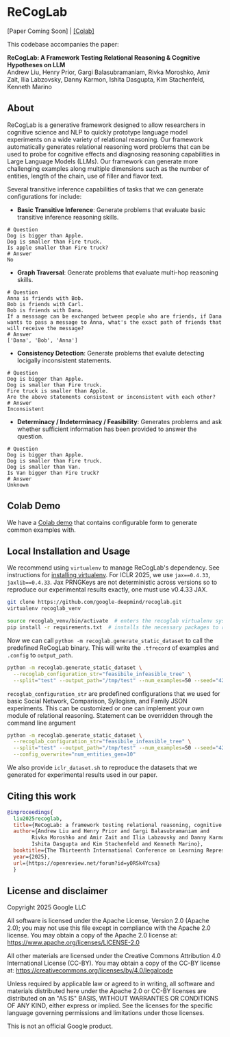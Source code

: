 <!-- mdlint off(LINE_OVER_80) -->
<!-- mdlint off(SNIPPET_INVALID_LANGUAGE) -->
# ReCogLab
[Paper Coming Soon] | [[Colab]](https://colab.sandbox.google.com/github/google-deepmind/recoglab/blob/main/colab/generate_dataset_v1.ipynb)

This codebase accompanies the paper:

**ReCogLab: A Framework
Testing Relational Reasoning & Cognitive Hypotheses on LLM** \
Andrew Liu, Henry Prior, Gargi Balasubramaniam, Rivka Moroshko, Amir Zait, Ilia Labzovsky, Danny Karmon, Ishita Dasgupta, Kim Stachenfeld, Kenneth Marino

## About
ReCogLab is a generative framework designed to allow researchers in cognitive science and NLP to
quickly prototype language model experiments on a wide variety of relational
reasoning. Our framework automatically generates relational reasoning word
problems that can be used to probe for cognitive effects and diagnosing reasoning capabilities in Large Language
Models (LLMs). Our framework can generate more challenging examples along multiple
dimensions such as the number of entities, length of the chain, use of filler
and flavor text.

Several transitive inference capabilities of tasks that we can generate configurations for include:

* **Basic Transitive Inference**: Generate problems that evaluate basic transitive inference reasoning skills.
```
# Question
Dog is bigger than Apple.
Dog is smaller than Fire truck.
Is apple smaller than Fire truck?
# Answer
No
```
* **Graph Traversal**: Generate problems that evaluate multi-hop reasoning skills.
```
# Question
Anna is friends with Bob.
Bob is friends with Carl.
Bob is friends with Dana.
If a messsage can be exchanged between people who are friends, if Dana wants to pass a message to Anna, what's the exact path of friends that will receive the message?
# Answer
['Dana', 'Bob', 'Anna']
```
* **Consistency Detection**: Generate problems that evalute detecting locigally inconsistent statements.
```
# Question
Dog is bigger than Apple.
Dog is smaller than Fire truck.
Fire truck is smaller than Apple.
Are the above statements consistent or inconsistent with each other?
# Answer
Inconsistent
```
* **Determinacy / Indeterminacy / Feasibility**: Generates problems and ask whether sufficient information has been provided to answer the question.
```
# Question
Dog is bigger than Apple.
Dog is smaller than Fire truck.
Dog is smaller than Van.
Is Van bigger than Fire truck?
# Answer
Unknown
```
## Colab Demo
We have a [Colab demo](https://colab.sandbox.google.com/github/google-deepmind/recoglab/blob/main/colab/generate_dataset_v1.ipynb) that contains configurable form to
generate common examples with.

## Local Installation and Usage

We recommend using `virtualenv` to manage ReCogLab's dependency. See instructions for [installing virtualenv](https://virtualenv.pypa.io/en/latest/installation.html). For ICLR 2025, we use `jax==0.4.33`, `jaxlib==0.4.33`. Jax PRNGKeys are not deterministic across versions so to reproduce our experimental results exactly, one must use v0.4.33 JAX.

```bash
git clone https://github.com/google-deepmind/recoglab.git
virtualenv recoglab_venv

source recoglab_venv/bin/activate  # enters the recoglab virtualenv system
pip install -r requirements.txt  # installs the necessary packages to recoglab_venv
```

Now we can call `python -m recoglab.generate_static_dataset` to call the predefined
ReCogLab binary. This will write the `.tfrecord` of examples and `.config` to `output_path`.

```bash
python -m recoglab.generate_static_dataset \
  --recoglab_configuration_str="feasibile_infeasible_tree" \
  --split="test" --output_path="/tmp/test" --num_examples=50 --seed="42"
```

`recoglab_configuration_str` are predefined configurations that we used for basic Social Network, Comparison, Syllogism, and Family JSON experiments.
This can be customized or one can implement your own module of relational reasoning. Statement can be overridden through the command line argument

```bash
python -m recoglab.generate_static_dataset \
  --recoglab_configuration_str="feasibile_infeasible_tree" \
  --split="test" --output_path="/tmp/test" --num_examples=50 --seed="42" \
  --config_overwrite="num_entities_gen=10"
```

We also provide `iclr_dataset.sh` to reproduce the datasets that we generated for experimental results used in our paper.

## Citing this work

```bibtex
@inproceedings{
  liu2025recoglab,
  title={ReCogLab: a framework testing relational reasoning, cognitive hypotheses on {LLM}s},
  author={Andrew Liu and Henry Prior and Gargi Balasubramaniam and
        Rivka Moroshko and Amir Zait and Ilia Labzovsky and Danny Karmon and
        Ishita Dasgupta and Kim Stachenfeld and Kenneth Marino},
  booktitle={The Thirteenth International Conference on Learning Representations},
  year={2025},
  url={https://openreview.net/forum?id=yORSk4Ycsa}
  }
```

## License and disclaimer

Copyright 2025 Google LLC

All software is licensed under the Apache License, Version 2.0 (Apache 2.0);
you may not use this file except in compliance with the Apache 2.0 license.
You may obtain a copy of the Apache 2.0 license at:
https://www.apache.org/licenses/LICENSE-2.0

All other materials are licensed under the Creative Commons Attribution 4.0
International License (CC-BY). You may obtain a copy of the CC-BY license at:
https://creativecommons.org/licenses/by/4.0/legalcode

Unless required by applicable law or agreed to in writing, all software and
materials distributed here under the Apache 2.0 or CC-BY licenses are
distributed on an "AS IS" BASIS, WITHOUT WARRANTIES OR CONDITIONS OF ANY KIND,
either express or implied. See the licenses for the specific language governing
permissions and limitations under those licenses.

This is not an official Google product.
